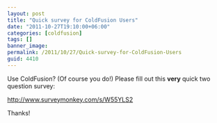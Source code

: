 ```yaml
---
layout: post
title: "Quick survey for ColdFusion Users"
date: "2011-10-27T19:10:00+06:00"
categories: [coldfusion]
tags: []
banner_image: 
permalink: /2011/10/27/Quick-survey-for-ColdFusion-Users
guid: 4410
---
```


Use ColdFusion? (Of course you do!) Please fill out this <b>very</b> quick two question survey:

<a href="http://www.surveymonkey.com/s/W55YLS2">http://www.surveymonkey.com/s/W55YLS2</a>

Thanks!